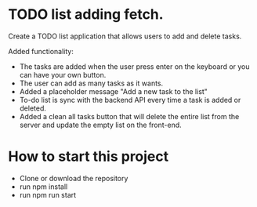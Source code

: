 # TODO list adding fetch.

Create a TODO list application that allows users to add and delete tasks.

Added functionality: 
- The tasks are added when the user press enter on the keyboard or you can have your own button.
- The user can add as many tasks as it wants.
- Added a placeholder message "Add a new task to the list"
- To-do list  is sync with the backend API every time a task is added or deleted.
- Added a clean all tasks button that will delete the entire list from the server and update the empty list on the front-end.

# How to start this project

- Clone or download the repository
- run npm install 
- run npm run start